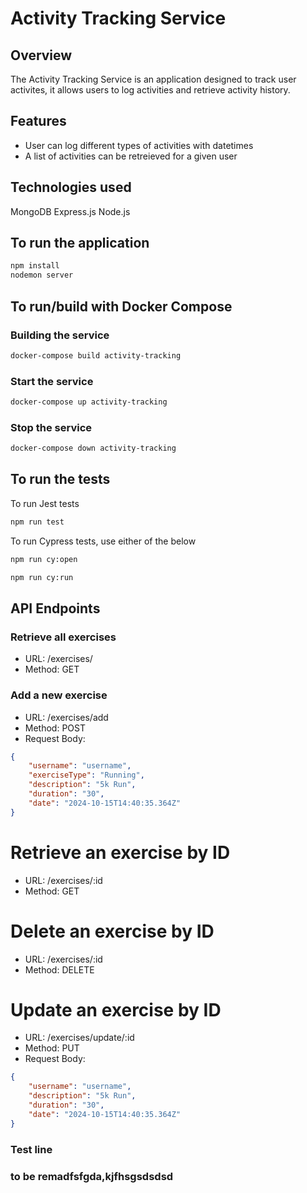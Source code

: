 # Activity Tracking Service

## Overview
The Activity Tracking Service is an application designed to track user activites, it allows users to log activities and retrieve activity history.

## Features
- User can log different types of activities with datetimes
- A list of activities can be retreieved for a given user

## Technologies used
MongoDB
Express.js
Node.js

## To run the application
```sh
npm install
nodemon server
```

## To run/build with Docker Compose
### Building the service
```sh
docker-compose build activity-tracking
```

### Start the service
```sh
docker-compose up activity-tracking
```

### Stop the service
```sh
docker-compose down activity-tracking
```

## To run the tests
To run Jest tests
```sh
npm run test
```

To run Cypress tests, use either of the below
```sh
npm run cy:open

npm run cy:run
```

## API Endpoints
### Retrieve all exercises
- URL: /exercises/
- Method: GET

### Add a new exercise
- URL: /exercises/add
- Method: POST
- Request Body:
```json
{
    "username": "username",
    "exerciseType": "Running",
    "description": "5k Run",
    "duration": "30",
    "date": "2024-10-15T14:40:35.364Z"
}
```

# Retrieve an exercise by ID
- URL: /exercises/:id
- Method: GET

# Delete an exercise by ID
- URL: /exercises/:id
- Method: DELETE

# Update an exercise by ID
- URL: /exercises/update/:id
- Method: PUT 
- Request Body:
```json
{
    "username": "username",
    "description": "5k Run",
    "duration": "30",
    "date": "2024-10-15T14:40:35.364Z"
}
```
### Test line
### to be remadfsfgda,kjfhsgsdsdsd